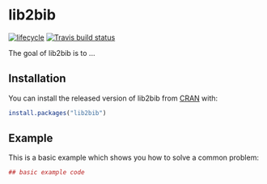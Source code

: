 # lib2bib

[![lifecycle](https://img.shields.io/badge/lifecycle-experimental-orange.svg)](https://www.tidyverse.org/lifecycle/#experimental)
[![Travis build status](https://travis-ci.org/the-Hull/lib2bib.svg?branch=master)](https://travis-ci.org/the-Hull/lib2bib)

The goal of lib2bib is to ...

## Installation

You can install the released version of lib2bib from [CRAN](https://CRAN.R-project.org) with:

``` r
install.packages("lib2bib")
```

## Example

This is a basic example which shows you how to solve a common problem:

``` r
## basic example code
```

